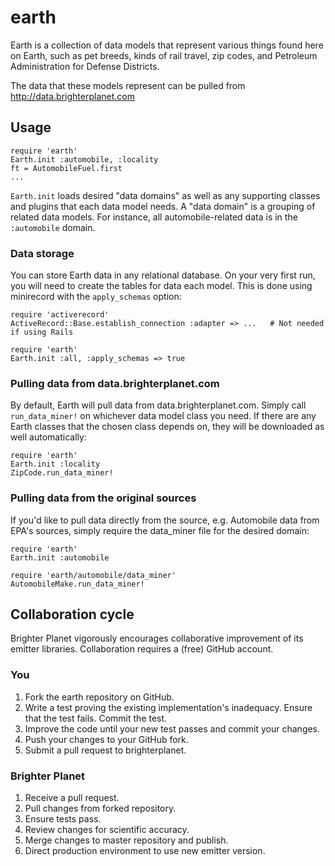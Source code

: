 # earth

Earth is a collection of data models that represent various things found here on Earth, such as pet breeds, kinds of rail travel, zip codes, and Petroleum Administration for Defense Districts.

The data that these models represent can be pulled from http://data.brighterplanet.com

## Usage

    require 'earth'
    Earth.init :automobile, :locality
    ft = AutomobileFuel.first
    ...

`Earth.init` loads desired "data domains" as well as any supporting classes and plugins that each data model needs. A "data domain" is a grouping of related data models. For instance, all automobile-related data is in the `:automobile` domain.

### Data storage

You can store Earth data in any relational database. On your very first run, you will need to create the tables for data each model. This is done using minirecord with the `apply_schemas` option:

    require 'activerecord'
    ActiveRecord::Base.establish_connection :adapter => ...   # Not needed if using Rails

    require 'earth'
    Earth.init :all, :apply_schemas => true

### Pulling data from data.brighterplanet.com

By default, Earth will pull data from data.brighterplanet.com. Simply call `run_data_miner!` on whichever data model class you need. If there are any Earth classes that the chosen class depends on, they will be downloaded as well automatically:

    require 'earth'
    Earth.init :locality
    ZipCode.run_data_miner!

### Pulling data from the original sources

If you'd like to pull data directly from the source, e.g. Automobile data from EPA's sources, simply require the data\_miner file for the desired domain:

    require 'earth'
    Earth.init :automobile

    require 'earth/automobile/data_miner'
    AutomobileMake.run_data_miner!

## Collaboration cycle 
Brighter Planet vigorously encourages collaborative improvement of its emitter libraries. Collaboration requires a (free) GitHub account.

### You
1.  Fork the earth repository on GitHub.
1.  Write a test proving the existing implementation's inadequacy. Ensure that the test fails. Commit the test.
1.  Improve the code until your new test passes and commit your changes.
1.  Push your changes to your GitHub fork.
1.  Submit a pull request to brighterplanet.

### Brighter Planet
1.  Receive a pull request.
1.  Pull changes from forked repository.
1.  Ensure tests pass.
1.  Review changes for scientific accuracy.
1.  Merge changes to master repository and publish.
1.  Direct production environment to use new emitter version.
